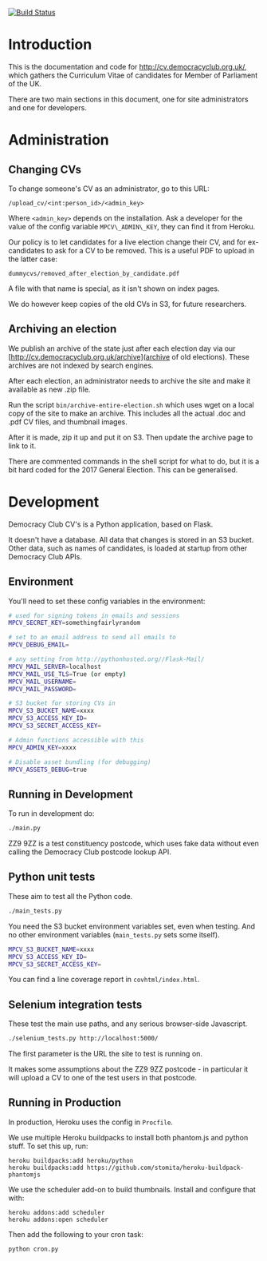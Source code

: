 [![Build Status](https://travis-ci.org/frabcus/mpcv.svg?branch=master)](https://travis-ci.org/frabcus/mpcv)


Introduction
============

This is the documentation and code for http://cv.democracyclub.org.uk/, which
gathers the Curriculum Vitae of candidates for Member of Parliament of the UK.

There are two main sections in this document, one for site administrators
and one for developers.


Administration
==============

Changing CVs
------------

To change someone's CV as an administrator, go to this URL:

```
/upload_cv/<int:person_id>/<admin_key>
```

Where `<admin_key>` depends on the installation. Ask a developer for the value
of the config variable `MPCV\_ADMIN\_KEY`, they can find it from Heroku.

Our policy is to let candidates for a live election change their CV, and for
ex-candidates to ask for a CV to be removed. This is a useful PDF to upload
in the latter case:

```
dummycvs/removed_after_election_by_candidate.pdf
```

A file with that name is special, as it isn't shown on index pages.

We do however keep copies of the old CVs in S3, for future researchers. 


Archiving an election
---------------------

We publish an archive of the state just after each election day via our
[http://cv.democracyclub.org.uk/archive](archive of old elections). These
archives are not indexed by search engines.

After each election, an administrator needs to archive the site and make it
available as new .zip file. 

Run the script `bin/archive-entire-election.sh` which uses wget on a local copy
of the site to make an archive. This includes all the actual .doc and .pdf CV
files, and thumbnail images.

After it is made, zip it up and put it on S3. Then update the archive page
to link to it.

There are commented commands in the shell script for what to do, but it is a
bit hard coded for the 2017 General Election. This can be generalised.


Development
===========

Democracy Club CV's is a Python application, based on Flask. 

It doesn't have a database. All data that changes is stored in an S3 bucket.
Other data, such as names of candidates, is loaded at startup from other
Democracy Club APIs.


Environment
-----------

You'll need to set these config variables in the environment:

```sh
# used for signing tokens in emails and sessions
MPCV_SECRET_KEY=somethingfairlyrandom

# set to an email address to send all emails to
MPCV_DEBUG_EMAIL=

# any setting from http://pythonhosted.org//Flask-Mail/
MPCV_MAIL_SERVER=localhost
MPCV_MAIL_USE_TLS=True (or empty)
MPCV_MAIL_USERNAME=
MPCV_MAIL_PASSWORD=

# S3 bucket for storing CVs in
MPCV_S3_BUCKET_NAME=xxxx
MPCV_S3_ACCESS_KEY_ID=
MPCV_S3_SECRET_ACCESS_KEY=

# Admin functions accessible with this
MPCV_ADMIN_KEY=xxxx

# Disable asset bundling (for debugging)
MPCV_ASSETS_DEBUG=true
```


Running in Development
----------------------

To run in development do:

```sh
./main.py
```

ZZ9 9ZZ is a test constituency postcode, which uses fake data without even
calling the Democracy Club postcode lookup API.


Python unit tests
-----------------

These aim to test all the Python code.

```sh
./main_tests.py
```

You need the S3 bucket environment variables set, even when testing.
And no other environment variables (`main_tests.py` sets some itself).

```sh
MPCV_S3_BUCKET_NAME=xxxx
MPCV_S3_ACCESS_KEY_ID=
MPCV_S3_SECRET_ACCESS_KEY=
```

You can find a line coverage report in `covhtml/index.html`.


Selenium integration tests
--------------------------

These test the main use paths, and any serious browser-side Javascript.

```sh
./selenium_tests.py http://localhost:5000/
```

The first parameter is the URL the site to test is running on. 

It makes some assumptions about the ZZ9 9ZZ postcode - in particular it will
upload a CV to one of the test users in that postcode.


Running in Production
---------------------

In production, Heroku uses the config in `Procfile`.

We use multiple Heroku buildpacks to install both phantom.js and python stuff.
To set this up, run:

```
heroku buildpacks:add heroku/python
heroku buildpacks:add https://github.com/stomita/heroku-buildpack-phantomjs
```

We use the scheduler add-on to build thumbnails. Install and configure that
with:

```
heroku addons:add scheduler
heroku addons:open scheduler
```

Then add the following to your cron task:

```
python cron.py
```


